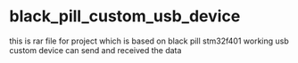 # black_pill_custom_usb_device
this is rar file for project which is based on black pill stm32f401 working usb custom device can send and received the data

